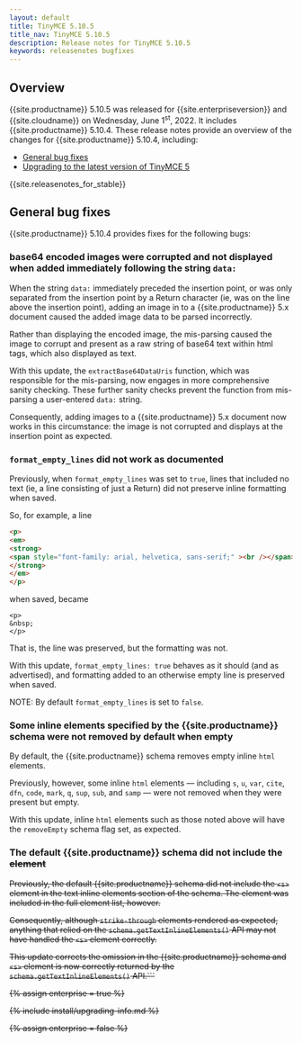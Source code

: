 ```yaml
---
layout: default
title: TinyMCE 5.10.5
title_nav: TinyMCE 5.10.5
description: Release notes for TinyMCE 5.10.5
keywords: releasenotes bugfixes
---
```


## Overview

{{site.productname}} 5.10.5 was released for {{site.enterpriseversion}} and {{site.cloudname}} on Wednesday, June 1<sup>st</sup>, 2022. It includes {{site.productname}} 5.10.4. These release notes provide an overview of the changes for {{site.productname}} 5.10.4, including:

- [General bug fixes](#generalbugfixes)
- [Upgrading to the latest version of TinyMCE 5](#upgradingtothelatestversionoftinymce5)

{{site.releasenotes_for_stable}}

## General bug fixes

{{site.productname}} 5.10.4 provides fixes for the following bugs:

### base64 encoded images were corrupted and not displayed when added immediately following the string `data:`

When the string `data:` immediately preceded the insertion point, or was only separated from the insertion point by a Return character (ie, was on the line above the insertion point), adding an image in to a {{site.productname}} 5.x document caused the added image data to be parsed incorrectly.

Rather than displaying the encoded image, the mis-parsing caused the image to corrupt and present as a raw string of base64 text within html tags, which also displayed as text.

With this update, the `extractBase64DataUris` function, which was responsible for the mis-parsing, now engages in more comprehensive sanity checking. These further sanity checks prevent the function from mis-parsing a user-entered `data:` string.

Consequently, adding images to a {{site.productname}} 5.x document now works in this circumstance: the image is not corrupted and displays at the insertion point as expected.


### `format_empty_lines` did not work as documented

Previously, when `format_empty_lines` was set to `true`, lines that included no text (ie, a line consisting of just a Return) did not preserve inline formatting when saved.

So, for example, a line

```html
<p> 
<em> 
<strong> 
<span style="font-family: arial, helvetica, sans-serif;" ><br /></span> 
</strong> 
</em> 
</p> 
```

when saved, became

```html]
<p> 
&nbsp; 
</p> 
```

That is, the line was preserved, but the formatting was not.

With this update, `format_empty_lines: true` behaves as it should (and as advertised), and formatting added to an otherwise empty line is preserved when saved.

NOTE: By default `format_empty_lines` is set to `false`.


### Some inline elements specified by the {{site.productname}} schema were not removed by default when empty

By default, the {{site.productname}} schema removes empty inline `html` elements.

Previously, however, some inline `html` elements — including `s`, `u`, `var`, `cite`, `dfn`, `code`, `mark`, `q`, `sup`, `sub`, and `samp` — were not removed when they were present but empty.

With this update, inline `html` elements such as those noted above will have the `removeEmpty` schema flag set, as expected.


### The default {{site.productname}} schema did not include the <s> element

Previously, the default {{site.productname}} schema did not include the `<s>` element in the text inline elements section of the schema. The element was included in the full element list, however.

Consequently, although `strike-through` elements rendered as expected, anything that relied on the `schema.getTextInlineElements()` API may not have handled the `<s>` element correctly.

This update corrects the omission in the {{site.productname}} schema and `<s>` element is now correctly returned by the `schema.getTextInlineElements()` API.```


{% assign enterprise = true %}

{% include install/upgrading-info.md %}

{% assign enterprise = false %}
